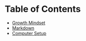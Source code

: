 # Table of Contents

* [Growth Mindset](growth-mindset.md)
* [Markdown](markdown.md)
* [Computer Setup](computer-setup.md)


